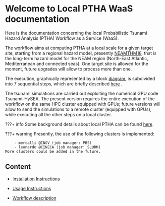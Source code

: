 <base target="_blank">

# **Welcome to Local PTHA WaaS documentation**

Here is the documentation concerning the local Probabilistic Tsunami Hazard Analysis (PTHA) Workflow as a Service (WaaS).

The workflow  aims at computing PTHA at a local scale for a given target site, starting from a regional hazard model, presently <a href=background/neamthm18 target="_blank">NEAMTHM18</a>, that is the long-term hazard model for the NEAM region (North-East Atlantic, Mediterranean and connected seas). One target site is allowed for the moment, future upgrades will allow to process more than one.

The execution, graphically represented by a block [diagram](images/PTHA_wf_diagram.drawio.png), is subdivided into 7 sequential steps, which are briefly described <a href=steps/overview target="_blank">here</a> . 

The tsunami simulations are carried out exploiting the numerical GPU code Tsunami-HySEA. The present version requires the entire execution of the workflow on the same HPC cluster equipped with GPUs; future versions will allow to send the simulations to a remote cluster (equipped with GPUs), while executing all the other steps on a local cluster.

???+ info
    Some background details about local PTHA can be found <a href=background/l-ptha target="_blank"> here</a>.

???+ warning
    Presently, the use of the following clusters is implemented:

        - mercalli @INGV (job manager: PBS) 
        - leonardo @CINECA (job manager: SLURM)
    More clusters could be added in the future.

## **Content**

- <a href=instructions/installation target="_blank">Installation Instructions</a>

- <a href=instructions/usage target="_blank">Usage Instructions</a>

- <a href=steps/overview target="_blank">Workflow description</a>

